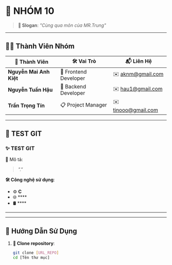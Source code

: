 # 🚀 **NHÓM 10**  

> **🎯 Slogan**: _"Cùng qua môn của MR.Trung"_  

---

## 🧑‍💻 **Thành Viên Nhóm**  
| 👤 Thành Viên             | 🛠️ Vai Trò               | 📬 Liên Hệ          |
|----------------------     |---------------------------|---------------------|
| **Nguyễn Mai Anh Kiệt**   | 🎨 Frontend Developer    | ✉️ aknm@gmail.com   |
| **Nguyễn Tuấn Hậu**       | 🔧 Backend Developer     | ✉️ hau1@gmail.com   |
| **Trần Trọng Tín**        | 📋 Project Manager       | ✉️ tinooo@gmail.com |

---

## 🌟 **TEST GIT**  
### ✨ **TEST GIT**  
📝 Mô tả:  
> _"."_  

**🛠️ Công nghệ sử dụng**:  
- ⚙️ **C**  
- 🌐 ****  
- 🛢️ ****  

---


---

## 🚀 **Hướng Dẫn Sử Dụng**  
1. **🔗 Clone repository**:  
   ```bash
   git clone [URL_REPO]
   cd [Tên thư mục]
